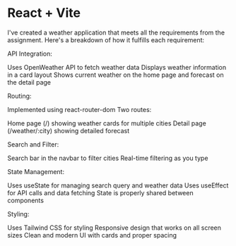 # React + Vite

I've created a weather application that meets all the requirements from the assignment. Here's a breakdown of how it fulfills each requirement:

API Integration:


Uses OpenWeather API to fetch weather data
Displays weather information in a card layout
Shows current weather on the home page and forecast on the detail page


Routing:


Implemented using react-router-dom
Two routes:

Home page (/) showing weather cards for multiple cities
Detail page (/weather/:city) showing detailed forecast




Search and Filter:


Search bar in the navbar to filter cities
Real-time filtering as you type


State Management:


Uses useState for managing search query and weather data
Uses useEffect for API calls and data fetching
State is properly shared between components


Styling:


Uses Tailwind CSS for styling
Responsive design that works on all screen sizes
Clean and modern UI with cards and proper spacing
